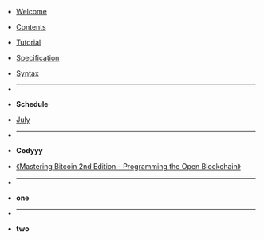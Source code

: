 - [Welcome](/README.md)
- [Contents](/SUMMARY.md)
- [Tutorial](/Tutorial.md)
- [Specification](/Specification.md)
- [Syntax](/Syntax.md)

- <hr>
- **Schedule**
- [July](schedule/July.md)

- <hr>
- **Codyyy**
- [《Mastering Bitcoin 2nd Edition - Programming the Open Blockchain》](/cody/Mastering-Bitcoin-2nd-Edition-Programming-the-Open-Blockchain.md)



- <hr>
- **one**



- <hr>
- **two**




